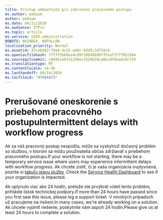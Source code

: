 ```yaml
---
title: Prístup odmietnutý pri zobrazení pracovného postupu
ms.author: pebaum
author: pebaum
ms.date: 04/21/2020
ms.audience: ITPro
ms.topic: article
ms.service: o365-administration
ROBOTS: NOINDEX, NOFOLLOW
localization_priority: Normal
ms.assetid: 47ceb983-f9a4-4c55-a40c-03d5c3d75dc9
ms.openlocfilehash: 77f7f3b68ea4c99f39049b90f3feaf2f7f9b1364
ms.sourcegitcommit: c6692ce0fa1358ec3529e59ca0ecdfdea4cdc759
ms.translationtype: MT
ms.contentlocale: sk-SK
ms.lasthandoff: 09/14/2020
ms.locfileid: "47664473"
---
```

# <a name="intermittent-delays-with-workflow-progress"></a><span data-ttu-id="f5958-102">Prerušované oneskorenie s priebehom pracovného postupu</span><span class="sxs-lookup"><span data-stu-id="f5958-102">Intermittent delays with workflow progress</span></span>

<span data-ttu-id="f5958-103">Ak sa váš pracovný postup nespúšťa, môže sa vyskytnúť dočasný problém so službou, v ktorom sa môžu používatelia občas zdržiavať s priebehom pracovného postupu.</span><span class="sxs-lookup"><span data-stu-id="f5958-103">If your workflow is not starting, there may be a temporary service issue where users may experience intermittent delays with workflow progress.</span></span> <span data-ttu-id="f5958-104">Ak chcete zistiť, či je vaša organizácia ovplyvnená, pozrite si [tabuľu stavu služby](https://admin.microsoft.com/AdminPortal/Home#/servicehealth) .</span><span class="sxs-lookup"><span data-stu-id="f5958-104">Check the [Service Health Dashboard](https://admin.microsoft.com/AdminPortal/Home#/servicehealth) to see if your organization is impacted.</span></span> 

<span data-ttu-id="f5958-105">Ak uplynulo viac ako 24 hodín, pretože ste prvýkrát videli tento problém, prihláste lístok technickej podpory.</span><span class="sxs-lookup"><span data-stu-id="f5958-105">If more than 24 hours have passed since you first saw this issue, please log a support ticket.</span></span> <span data-ttu-id="f5958-106">V mnohých prípadoch už pracujeme na riešení.</span><span class="sxs-lookup"><span data-stu-id="f5958-106">In many cases, we're already working on a solution.</span></span> <span data-ttu-id="f5958-107">Ak chcete vyplniť riešenie, poskytnite nám aspoň 24 hodín.</span><span class="sxs-lookup"><span data-stu-id="f5958-107">Please give us at least 24 hours to complete a solution.</span></span>


  

